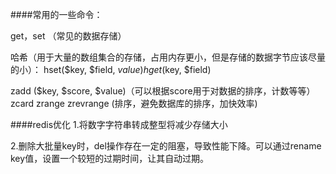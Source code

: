 ####常用的一些命令：

get，set （常见的数据存储）

哈希（用于大量的数组集合的存储，占用内存更小，但是存储的数据字节应该尽量的小）：
hset($key, $field, $value)
hget($key, $field)

zadd ($key, $score, $value)（可以根据score用于对数据的排序，计数等等）
zcard
zrange
zrevrange (排序，避免数据库的排序，加快效率)

####redis优化
1.将数字字符串转成整型将减少存储大小

2.删除大批量key时，del操作存在一定的阻塞，导致性能下降。可以通过rename key值，设置一个较短的过期时间，让其自动过期。

